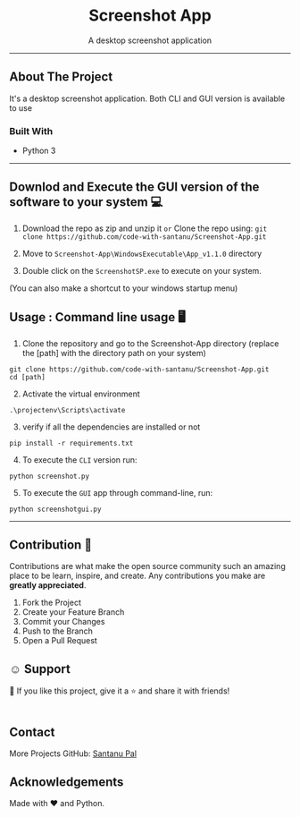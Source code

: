  <h1 align="center">Screenshot App</h1>

  <p align="center">
   A desktop screenshot application
  </p>
</p>

---

## About The Project

It's a desktop screenshot application. Both CLI and GUI version is available to use

### Built With

- Python 3

---

## Downlod and Execute the GUI version of the software to your system 💻

1. Download the repo as zip and unzip it `or`
   Clone the repo using: `git clone https://github.com/code-with-santanu/Screenshot-App.git`

2. Move to `Screenshot-App\WindowsExecutable\App_v1.1.0` directory

3. Double click on the `ScreenshotSP.exe` to execute on your system.<br>

(You can also make a shortcut to your windows startup menu)

<!-- ### (Check the installation demo before installing , bacause there is a unknown publisher issue) <br>

### Link of the installer 👉 [Screenshot App](https://drive.google.com/file/d/1V1qg5y7zR6KAMiq-neY5F8azmJVjRtxJ/view?usp=drive_link)

### Demo of installation -->

<!-- USAGE EXAMPLES -->

## Usage : Command line usage 🖥️

1. Clone the repository and go to the Screenshot-App directory (replace the [path] with the directory path on your system)

```
git clone https://github.com/code-with-santanu/Screenshot-App.git
cd [path]
```

2. Activate the virtual environment

```
.\projectenv\Scripts\activate
```

3. verify if all the dependencies are installed or not

```
pip install -r requirements.txt
```

4. To execute the `CLI` version run:

```
python screenshot.py
```

5. To execute the `GUI` app through command-line, run:

```
python screenshotgui.py
```

---

<!-- CONTRIBUTING -->

## Contribution 🙋

Contributions are what make the open source community such an amazing place to be learn, inspire, and create. Any contributions you make are **greatly appreciated**.

1. Fork the Project
2. Create your Feature Branch
3. Commit your Changes
4. Push to the Branch
5. Open a Pull Request

<!-- Support -->

## ☺️ Support

💙 If you like this project, give it a ⭐ and share it with friends!<br><br>

<!-- CONTACT -->

## Contact

More Projects
GitHub: [Santanu Pal](https://github.com/code-with-santanu)

<!-- ACKNOWLEDGEMENTS -->

## Acknowledgements

<!--
* Python 3 language
* pyautogui
* os -->

Made with ❤️ and Python. <br><br>
